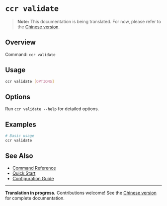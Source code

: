 # `ccr validate`

> **Note:** This documentation is being translated. For now, please refer to the [Chinese version](../commands/validate).

## Overview

Command: `ccr validate`

## Usage

```bash
ccr validate [OPTIONS]
```

## Options

Run `ccr validate --help` for detailed options.

## Examples

```bash
# Basic usage
ccr validate
```

## See Also

- [Command Reference](./index)
- [Quick Start](../quick-start)
- [Configuration Guide](../configuration)

---

**Translation in progress.** Contributions welcome! See the [Chinese version](../commands/validate) for complete documentation.
